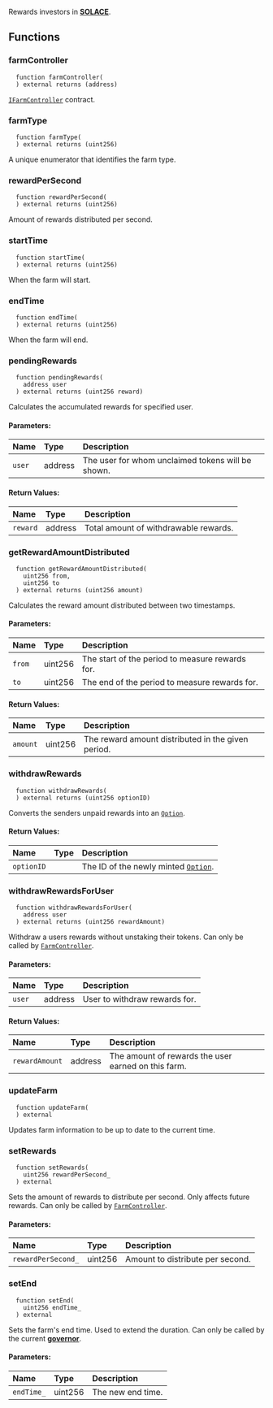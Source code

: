 Rewards investors in [**SOLACE**](../SOLACE).


## Functions
### farmController
```solidity
  function farmController(
  ) external returns (address)
```
[`IFarmController`](../FarmController) contract.



### farmType
```solidity
  function farmType(
  ) external returns (uint256)
```
A unique enumerator that identifies the farm type.



### rewardPerSecond
```solidity
  function rewardPerSecond(
  ) external returns (uint256)
```
Amount of rewards distributed per second.



### startTime
```solidity
  function startTime(
  ) external returns (uint256)
```
When the farm will start.



### endTime
```solidity
  function endTime(
  ) external returns (uint256)
```
When the farm will end.



### pendingRewards
```solidity
  function pendingRewards(
    address user
  ) external returns (uint256 reward)
```
Calculates the accumulated rewards for specified user.


#### Parameters:
| Name | Type | Description                                                          |
| :--- | :--- | :------------------------------------------------------------------- |
|`user` | address | The user for whom unclaimed tokens will be shown.

#### Return Values:
| Name                           | Type          | Description                                                                  |
| :----------------------------- | :------------ | :--------------------------------------------------------------------------- |
|`reward`| address | Total amount of withdrawable rewards.
### getRewardAmountDistributed
```solidity
  function getRewardAmountDistributed(
    uint256 from,
    uint256 to
  ) external returns (uint256 amount)
```
Calculates the reward amount distributed between two timestamps.


#### Parameters:
| Name | Type | Description                                                          |
| :--- | :--- | :------------------------------------------------------------------- |
|`from` | uint256 | The start of the period to measure rewards for.
|`to` | uint256 | The end of the period to measure rewards for.

#### Return Values:
| Name                           | Type          | Description                                                                  |
| :----------------------------- | :------------ | :--------------------------------------------------------------------------- |
|`amount`| uint256 | The reward amount distributed in the given period.
### withdrawRewards
```solidity
  function withdrawRewards(
  ) external returns (uint256 optionID)
```
Converts the senders unpaid rewards into an [`Option`](../OptionsFarming).



#### Return Values:
| Name                           | Type          | Description                                                                  |
| :----------------------------- | :------------ | :--------------------------------------------------------------------------- |
|`optionID`|  | The ID of the newly minted [`Option`](../OptionsFarming).
### withdrawRewardsForUser
```solidity
  function withdrawRewardsForUser(
    address user
  ) external returns (uint256 rewardAmount)
```
Withdraw a users rewards without unstaking their tokens.
Can only be called by [`FarmController`](../FarmController).


#### Parameters:
| Name | Type | Description                                                          |
| :--- | :--- | :------------------------------------------------------------------- |
|`user` | address | User to withdraw rewards for.

#### Return Values:
| Name                           | Type          | Description                                                                  |
| :----------------------------- | :------------ | :--------------------------------------------------------------------------- |
|`rewardAmount`| address | The amount of rewards the user earned on this farm.
### updateFarm
```solidity
  function updateFarm(
  ) external
```
Updates farm information to be up to date to the current time.



### setRewards
```solidity
  function setRewards(
    uint256 rewardPerSecond_
  ) external
```
Sets the amount of rewards to distribute per second.
Only affects future rewards.
Can only be called by [`FarmController`](../FarmController).


#### Parameters:
| Name | Type | Description                                                          |
| :--- | :--- | :------------------------------------------------------------------- |
|`rewardPerSecond_` | uint256 | Amount to distribute per second.

### setEnd
```solidity
  function setEnd(
    uint256 endTime_
  ) external
```
Sets the farm's end time. Used to extend the duration.
Can only be called by the current [**governor**](/docs/protocol/governance).


#### Parameters:
| Name | Type | Description                                                          |
| :--- | :--- | :------------------------------------------------------------------- |
|`endTime_` | uint256 | The new end time.

